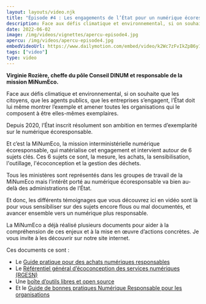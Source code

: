 ```yaml
---
layout: layouts/video.njk
title: "Épisode #4 : Les engagements de l’État pour un numérique écoresponsable"
description: Face aux défis climatique et environnemental, si on souhaite que les citoyens, que les agents publics, que les entreprises s’engagent, l’État doit lui même montrer l’exemple et amener toutes les organisations qui le composent à être elles-mêmes exemplaires.
date: 2022-06-02
image: /img/videos/vignettes/apercu-episode4.jpg
apercu: /img/videos/apercu-episode4.jpg
embedVideoUrl: https://www.dailymotion.com/embed/video/k2Wc7zFvIkZpB6y1dzq
tags: ["video"]
type: video
---
```


**Virginie Rozière, cheffe du pôle Conseil DINUM et responsable de la mission MiNumEco.**

Face aux défis climatique et environnemental, si on souhaite que les citoyens, que les agents publics, que les entreprises s’engagent, l’État doit lui même montrer l’exemple et amener toutes les organisations qui le composent à être elles-mêmes exemplaires.

Depuis 2020, l’État inscrit résolument son ambition en termes d’exemplarité sur le numérique écoresponsable.

Et c’est la MiNumEco, la mission interministérielle numérique écoresponsable, qui matérialise cet engagement et intervient autour de 6 sujets clés. Ces 6 sujets ce sont, la mesure, les achats, la sensibilisation, l'outillage, l'écoconception et la gestion des déchets.

Tous les ministères sont représentés dans les groupes de travail de la MiNumEco mais l’intérêt porté au numérique écoresponsable va bien au-delà des administrations de l’État. 

Et donc, les différents témoignages que vous découvrez ici en vidéo sont là pour vous sensibiliser sur des sujets encore flous ou mal documentés, et avancer ensemble vers un numérique plus responsable.

La MiNumEco a déjà réalisé plusieurs documents pour aider à la compréhension de ces enjeux et à la mise en œuvre d’actions concrètes. Je vous invite à les découvrir sur notre site internet.

Ces documents ce sont : 

* Le [Guide pratique pour des achats numériques responsables](/publications/guide-pratique-achats-numeriques-responsables/)
* Le [Référentiel général d’écoconception des services numériques (RGESN)](/publications/referentiel-general-ecoconception/)
* Une [boîte d’outils libres et open source](/publications/boite-outils/)
* Et le [Guide de bonnes pratiques Numérique Responsable pour les organisations](/publications/bonnes-pratiques/)
